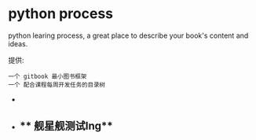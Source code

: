 python process
=======

python learing process, a great place to describe your book's content and ideas.

提供:

    一个 gitbook 最小图书框架
    一个 配合课程每周开发任务的目录树
    
-   
- ## ** 舰星舰测试Ing**



